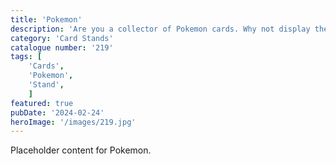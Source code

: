 ```yaml
---
title: 'Pokemon'
description: 'Are you a collector of Pokemon cards. Why not display them in this cool Pokemon text stand.'
category: 'Card Stands'
catalogue number: '219'
tags: [
    'Cards',  
    'Pokemon', 
    'Stand',
    ]
featured: true
pubDate: '2024-02-24'
heroImage: '/images/219.jpg'
---
```


Placeholder content for Pokemon.